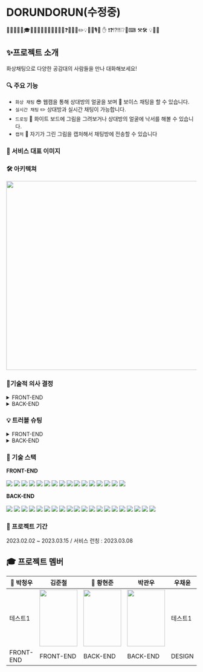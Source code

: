 # DORUNDORUN(수정중)

🎯🏅🥉🥈🥇🎓🎀🎁🎁✨👀😎🤣😂😂😊❓❌🍄🍒✏️💡📸🎵🎙️🎤 ✋ ❗❓⁉️‼️❕❔🎤⌨ ⚒🛠 💡🔧🔦
## ✨프로젝트 소개
화상채팅으로 다양한 공감대의 사람들을 만나 대화해보세요!

### 🔍 주요 기능
- `화상 채팅` 😎 웹캠을 통해 상대방의 얼굴을 보며 🎤 보이스 채팅을 할 수 있습니다.
- `실시간 채팅` ✏️ 상대방과 실시간 채팅이 가능합니다. 
- `드로잉` 🎨 화이트 보드에 그림을 그려보거나 상대방의 얼굴에 낙서를 해볼 수 있습니다.
- `캡처` 📸 자기가 그린 그림을 캡처해서 채팅방에 전송할 수 있습니다

### 👀 서비스 대표 이미지


### 🛠 아키텍쳐
<img src="https://user-images.githubusercontent.com/72375179/224369810-e86526cd-5451-4b38-954e-0c818e41b3d8.png" style="width:1000px; height:500px;">

### 🤔기술적 의사 결정
<details>
<summary>FRONT-END</summary>
<div markdown="1">
  <table>
    <tr>
      <td><b>사용 기술<b></td>
      <td><b>의사 결정<b></td>
      <td><b>결과<b></td>
    </tr>
    <tr>
      <td>canvas</td>
      <td>드로잉 기능을 구현하기 위해 canvas 또는 webGL을 선택할 수 있었고,
canvas가 webGL에 비해 러닝 커브가 낮고, 비교적 간단하게 구현할 수 있다는 장점과 우리 서비스에서는 webGL의 3D기능은 불필요하므로 canvas를 선택함</td>
      <td>canvas의 간단한 사용 방법 덕분에 짧은 기간내에 서비스에서 목표로 하는 드로잉 기능 구현을 구현함</td>
    </tr>
    <tr>
      <td>zustand</td>
      <td>리액트 상태관리를 위해 보편적으로 많이 사용되는 redux의 보일러플레이트 이슈로 인해 더 간결한 방식인 zustand를 도입함</td>
      <td>redux의 보일러플레이트 이슈 없이 간결한 코드로 상태관리가 가능해져 개발과 유지보수 등 작업 효율성이 증가함</td>
    </tr>
    <tr>
      <td>axios</td>
      <td>비동기로 HTTP통신을 하기 위해 브라우저 호환성이 높은 AXIOS를 선택함</td>
      <td>크롬, 파이어폭스, 엣지 등 다양한 브라우저에서 서버통신 기능들이 정상 작동하고, Promise 기반으로 만들어졌기 때문에 원하는 방식으로 데이터 처리 작업이 가능해짐</td>
    </tr>
    <tr>
      <td>styled-components</td>
      <td>모듈성을 위한 css 모델을 문서레벨이 아닌 컴포넌트 레벨로 추상화 한다는 점과 js와 css 사이의 상수와 함수를 쉽게 공유할 수 있고 props를 활용한 조건부 스타일링이 가능하다는 장점이 이번 서비스에 적합하다고 판단하여 도입함</td>
      <td>모듈화와 조건부 스타일링 덕분에 컴포넌트 재활용성이 증가하였고 하나의 컴포넌트로 다양한 처리가 가능해짐</td>
    </tr>
    <tr>
      <td>React-router-dom</td>
      <td>component 구조 덕분에 부분적 변화를 효율적으로 반영 할 수 있다는 리액트의 장점을 극대화 할 수 있다는 점에서 도입함</td>
      <td>컴포넌트 업데이트를 통하여 새로고침을 하지 않고 페이지 이동이 가능해져 유저 입장에서 쾌적한 서비스 이용이 가능해짐</td>
    </tr>
    <tr>
      <td>Intersection-observer</td>
      <td>브라우저 뷰포트(Viewport)와 설정한 요소(Element)의 교차점을 관찰하며, 사용자의 현재 화면에 타겟 요소가 보이는지를 판단하는 것을 기준으로 비동기로 작동하기 때문에 scroll 같은 이벤트 기반의 요소 관찰에서 발생하는 렌더링 성능이나 이벤트 연속 호출 같은 문제 없이 사용 가능하다는 점에서 도입함</td>
      <td>성능적으로 효율적이고 비동기적으로 작동하는 라이브러리의 특성상 랜더링 이슈 없이 무한 스크롤링이 가능해짐</td>
    </tr>
  </table>
</div>
</details>

<details>
<summary>BACK-END</summary>
<div markdown="1">
  <table>
    <tr>
      <td><b>사용 기술<b></td>
      <td><b>의사 결정<b></td>
      <td><b>결과<b></td>
    </tr>
    <tr>
      <td>Openvidu</td>
      <td>프로젝트 초기, Openvidu를 사용하지 않고, WebRTC로만 구현을 시도했지만, 구현 난이도, 플랫폼 간 문제, 안정성 저하 등의 문제가 발생하여 이러한 문제들을 해결하고자Openvidu 사용.</td>
      <td>개발 속도가 올라감, 안정성이 향상됨, 프로젝트 초기 백엔드의 기본 코드 만으로도 프런트엔드에서 다대다 화상,음성 관련 코드 작성 및 테스트가 가능.</td>
    </tr>
    <tr>
      <td>Redis (NoSql)</td>
      <td>1. 애플리케이션이 실행되는 단일 서버에서만 채팅 메시지가 처리되는 문제가 있었음. 이를 해결하기 위해 Redis의 pub/sub을 사용하자는 의견이 나옴
        2. 기존에 RDB로 Refresh Token을 관리해 왔지만, 모든 요청에서 토큰을 검사하고 Database에서 확인하므로, 오버헤드가 클 것으로 판단 + 리프레쉬 토큰의 유효기간이 지나면 스케줄러를 사용해야 하는 불편함이 있다.</td>
      <td>1. Redis의 pub/sub을 사용해서 다수의 서버가 채팅 메시지를 교환 할 수 있는 환경을 구축함.
        <br>
2-1. Redis 의 TimeToLive를 사용하여 삭제기간을 설정함<br>
2-2. 많은 요청들을 Redis로 연결하여 오버헤드를 줄임.</td>
    </tr>
    <tr>
      <td>Refresh Token</td>
      <td>기존 Access Token 하나 만을 사용 시, 서비스 사용자는 자주 로그인을 해야하므로 불편함을 겪고, 그렇다고 Access Token 만료기간을 늘리면 토큰 탈취 시 공격자가 오랜 시간 해당 계정을 사용할 수 있다는 단점이 있다.
그렇기 때문에, Refresh Token을 도입했고, Refresh Token Rotation(1회성 리프레쉬 토큰)을 사용해서, 엑세스 토큰이 만료 시 리프레쉬 토큰이 유효(기간도 유효)할 경우 엑세스, 리프레쉬 토큰 둘 다 재발급하여 Refresh Token이 2번 이상 사용 된다면 탈취됐다는 것을 확인할 수 있다. 또한 Database에서 Refersh Token을 삭제하면 해당 유저의 접근을 차단할 수 있고, 이러한 로직들로 인해 Database 오버헤드가 많이 생길 것으로 예상, Redis를 사용하였다.</td>
      <td>1. Access Token이 만료되더라도, Refresh Token으로 재발급 받으면서 로그인을 하여 사용자의 편리함 증가.<br>
        2. Refresh Token으로 재발급 할때 AT, RT 둘 다 재발급 받으므로, Refresh Token은 1회성으로만 사용할 수 있고 2번 이상 사용된다면 탈취 됐다는 것을 가정할 수 있음.<br>
3. 또한 RT로 AT, RT 재발급 시 RT의 만료기간 자체도 계속 길어지므로 사용자의 자동 로그인 기간이 더 늘어난다. → 토큰이 계속 바뀌므로 보안성을 높임</td>
    </tr>
    <tr>
      <td>logback</td>
      <td>서버를 배포하고 나면 실시간으로 로그를 확인하지 못해 어디서 오류가 생겼는지 판단하기 어려웠음. 로그를 실시간으로 확인하기 위해서 logback을 사용해서 AWS CloudWatch에 저장을 하기로 결정함.</td>
      <td>1. logback을 사용해서 CloudWatch에 로그를 저장 가능함<br>
2. CloudWatch를 통해 로그를 실시간으로 확인할 수 있게 되었음</td>
    </tr>
    <tr>
      <td>Grafana</td>
      <td>서버의 CPU 사용량이 높아 다운이 되었던 문제가 생겼었고, 이를 통해 모니터링의 필요성을 느끼게됨. 프로메테우스를 통해 메트릭 정보를 수집하고 그라파나를 이용해서 모니터링을 하자고 결정함</td>
      <td>1. 트래픽, 메모리, CPU 사용량을 실시간으로 모니터링 할 수 있게 되었음.<br>
2. 알림 기능을 구현하여 메모리, CPU 사용량이 높을때 Slack으로 메시지가 갈 수 있도록 구현함.</td>
    </tr>
  </table>
</div>
</details>

### 💡 트러블 슈팅
<details>
<summary>FRONT-END</summary>
<div markdown="1">

</div>
</details>

<details>
<summary>BACK-END</summary>
<div markdown="1">

</div>
</details>



### 🏅 기술 스택

**FRONT-END**
<br></br>
<img src="https://img.shields.io/badge/REACT-00D8FF?style=flat-square&logo=REACT&logoColor=white"/>
<img src="https://img.shields.io/badge/AXIOS-5A29E4?style=flat-square&logo=Axios&logoColor=white"/>
<img src="https://img.shields.io/badge/JAVASCRIPT-F7DF1E?style=flat-square&logo=JAVASCRIPT&logoColor=white"/>
<img src="https://img.shields.io/badge/VERCEL-000000?style=flat-square&logo=VERCEL&logoColor=white"/>
<img src="https://img.shields.io/badge/REACT ROUTER-CC3D3D?style=flat-square&logo=REACT ROUTER&logoColor=white"/>
<img src="https://img.shields.io/badge/STYLED-COMPONENTS-DB7093?style=flat-square&logo=STYLED-COMPONENTS&logoColor=white"/>
<img src="https://img.shields.io/badge/ZUSTAND-1DDB16?style=flat-square&logo=ZUSTAND&logoColor=white"/>
<img src="https://img.shields.io/badge/WEBRTC-000000?style=flat-square&logo=webrtc&logoColor=white"/>
<img src="https://img.shields.io/badge/OPENVIDU-1DDB16?style=flat&logo=OPENVIDU&logoColor=white"/>
<img src="https://img.shields.io/badge/MUI-007FFF?style=flat-square&logo=MUI&logoColor=white"/>
<img src="https://img.shields.io/badge/REACT-COLORPALETTE-FF4154?style=flat-square&logo=&logoColor=white"/>
<img src="https://img.shields.io/badge/REACT QUERY-FF4154?style=flat-square&logo=REACT QUERY&logoColor=white"/>
<img src="https://img.shields.io/badge/HTML5-CANVAS-F68D2E?style=flat-square&logo=&logoColor=white"/>
<img src="https://img.shields.io/badge/INTERSECTION OBSERVER-3B7D1C?style=flat-square&logo=&logoColor=white"/>
<img src="https://img.shields.io/badge/SockJS-000000?style=flat-square&logo=SockJS&logoColor=white"/>
<img src="https://img.shields.io/badge/STOMP-000000?style=flat-square&logo=STOMP&logoColor=white"/>


**BACK-END**
<br></br>
<img src="https://img.shields.io/badge/SPRING BOOT-1DDB16?style=flat-square&logo=springboot&logoColor=white"/>
<img src="https://img.shields.io/badge/SPRING SECURITY-1DDB16?style=flat-square&logo=springsecurity&logoColor=white"/>
<img src="https://img.shields.io/badge/OAUTH2-000000?style=flat-square&logo=OAUTH2&logoColor=white"/>
<img src="https://img.shields.io/badge/JWT-000000?style=flat-square&logo=JWT&logoColor=white"/>
<img src="https://img.shields.io/badge/REDIS-FF0000?style=flat-square&logo=redis&logoColor=white"/>
<img src="https://img.shields.io/badge/MYSQL-4374D9?style=flat-square&logo=mysql&logoColor=white"/>
<img src="https://img.shields.io/badge/WEBRTC-000000?style=flat-square&logo=webrtc&logoColor=white"/>
<img src="https://img.shields.io/badge/AMAZON RDS-4374D9?style=flat-square&logo=amazonrds&logoColor=white"/>
<img src="https://img.shields.io/badge/AMAZON S3-ABF200?style=flat-square&logo=amazons3&logoColor=white"/>
<img src="https://img.shields.io/badge/AMAZON EC2-FFBB00?style=flat-square&logo=AMAZON EC2&logoColor=white"/>
<img src="https://img.shields.io/badge/DOCKER-2496ED?style=flat&logo=Docker&logoColor=white"/>
<img src="https://img.shields.io/badge/GITHUB-000000?style=flat&logo=GITHUB&logoColor=white"/>
<img src="https://img.shields.io/badge/GITHUB ACTIONS-0054FF?style=flat&logo=GITHUB ACTIONS&logoColor=white"/>
<img src="https://img.shields.io/badge/NGINX-1DDB16?style=flat&logo=NGINX&logoColor=white"/>
<img src="https://img.shields.io/badge/KURENTO-000000?style=flat&logo=KURENTO&logoColor=white"/>
<img src="https://img.shields.io/badge/OPENVIDU-1DDB16?style=flat&logo=OPENVIDU&logoColor=white"/>
<img src="https://img.shields.io/badge/AMAZON ROUTER 53-FFBB00?style=flat-square&logo=AMAZON ROUTER 53&logoColor=white"/>
<img src="https://img.shields.io/badge/HTTPS-FF5E00?style=flat-square&logo=HTTPS&logoColor=white"/>
<img src="https://img.shields.io/badge/SockJS-000000?style=flat-square&logo=SockJS&logoColor=white"/>
<img src="https://img.shields.io/badge/STOMP-000000?style=flat-square&logo=STOMP&logoColor=white"/>

### 📆 프로젝트 기간
2023.02.02 ~ 2023.03.15 / 서비스 런칭 : 2023.03.08

## 🎓 프로젝트 멤버
| 🔰 박청우 | 김준철 | 🔰 황현준 | 박관우 | 우채윤 |
| ------ | --- | --- | --- | --- | 
| 테스트1 | <img src="https://user-images.githubusercontent.com/72375179/224364990-584c5d45-246a-4afc-93d2-2e00d483e1ec.png" style="width:100px; height:150px;"> | <img src="https://user-images.githubusercontent.com/72375179/224364427-e93e2f20-f86b-49ed-b84c-eba520664d3b.png" style="width:100px; height:150px;"> | <img src="https://user-images.githubusercontent.com/72375179/224364345-707629db-c838-49c5-9124-e609f44c0277.png" style="width:100px; height:150px;"> | 테스트1 |
| FRONT-END | FRONT-END | BACK-END | BACK-END | DESIGN |
